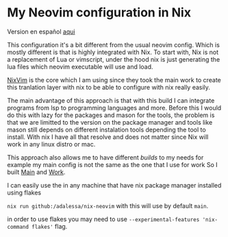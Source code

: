 # My Neovim configuration in Nix
Version en español [aqui](./README_es.md)

This configuration it's a bit different from the usual neovim config. Which is mostly different is that is highly integrated with Nix.
To start with, Nix is not a replacement of Lua or vimscript, under the hood nix is just generating the lua files which neovim executable will
use and load.

[NixVim](https://github.com/nix-community/nixvim) is the core which I am using since they took the main work to create
this tranlation layer with nix to be able to configure with nix really easily.

The main advantage of this approach is that with this build I can integrate programs from lsp to programming languages and more.
Before this I would do this with lazy for the packages and mason for the tools, the problem is that we are limitted
to the version on the package manager and tools like mason still depends on different instalation tools depending
the tool to install.
With nix I have all that resolve and does not matter since Nix will work in any linux distro or mac.

This approach also allows me to have different *builds* to my needs for example my main config is not the same as the one that I use for work
So I built [Main](./config/main.nix) and [Work](./config/work.nix).

I can easily use the in any machine that have nix package manager installed using flakes

`nix run github:/adalessa/nix-neovim` with this will use by default `main`.

in order to use flakes you may need to use `--experimental-features 'nix-command flakes'` flag.
